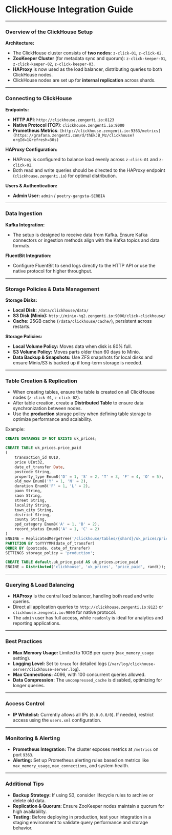 # ClickHouse Integration Guide

---

### **Overview of the ClickHouse Setup**

**Architecture:**
- The ClickHouse cluster consists of **two nodes**: `z-click-01`, `z-click-02`.
- **ZooKeeper Cluster** (for metadata sync and quorum): `z-click-keeper-01`, `z-click-keeper-02`, `z-click-keeper-03`.
- **HAProxy** is now used as the load balancer, distributing queries to both ClickHouse nodes.
- ClickHouse nodes are set up for **internal replication** across shards.

---

### **Connecting to ClickHouse**

**Endpoints:**
- **HTTP API**: `http://clickhouse.zengenti.io:8123`
- **Native Protocol (TCP)**: `clickhouse.zengenti.io:9000`
- **Prometheus Metrics**: `[http://clickhouse.zengenti.io:9363/metrics](https://grafana.zengenti.com/d/thEkJB_Mz/clickhouse?orgId=1&refresh=30s)`

**HAProxy Configuration:**
- HAProxy is configured to balance load evenly across `z-click-01` and `z-click-02`.
- Both read and write queries should be directed to the HAProxy endpoint (`clickhouse.zengenti.io`) for optimal distribution.

**Users & Authentication:**
- **Admin User:** `admin` / `poetry-gangsta-SERBIA`

---

### **Data Ingestion**

**Kafka Integration:**
- The setup is designed to receive data from Kafka. Ensure Kafka connectors or ingestion methods align with the Kafka topics and data formats.

**FluentBit Integration:**
- Configure FluentBit to send logs directly to the HTTP API or use the native protocol for higher throughput.

---

### **Storage Policies & Data Management**

**Storage Disks:**
- **Local Disk:** `/data/clickhouse/data/`
- **S3 Disk (Minio):** `http://minio-hq2.zengenti.io:9000/click-clickhouse/`
- **Cache:** 25GB cache (`/data/clickhouse/cache/`), persistent across restarts.

**Storage Policies:**
- **Local Volume Policy:** Moves data when disk is 80% full.
- **S3 Volume Policy:** Moves parts older than 60 days to Minio.
- **Data Backup & Snapshots:** Use ZFS snapshots for local disks and ensure Minio/S3 is backed up if long-term storage is needed.

---

### **Table Creation & Replication**

- When creating tables, ensure the table is created on all ClickHouse nodes (`z-click-01`, `z-click-02`).
- After table creation, create a **Distributed Table** to ensure data synchronization between nodes.
- Use the **production** storage policy when defining table storage to optimize performance and scalability.

Example:

```sql
CREATE DATABASE IF NOT EXISTS uk_prices;

CREATE TABLE uk_prices.price_paid
(
    transaction_id UUID,
    price UInt32,
    date_of_transfer Date,
    postcode String,
    property_type Enum8('D' = 1, 'S' = 2, 'T' = 3, 'F' = 4, 'O' = 5),
    old_new Enum8('Y' = 1, 'N' = 2),
    duration Enum8('F' = 1, 'L' = 2),
    paon String,
    saon String,
    street String,
    locality String,
    town_city String,
    district String,
    county String,
    ppd_category Enum8('A' = 1, 'B' = 2),
    record_status Enum8('A' = 1, 'C' = 2)
)
ENGINE = ReplicatedMergeTree('/clickhouse/tables/{shard}/uk_prices/price_paid', '{replica}')
PARTITION BY toYYYYMM(date_of_transfer)
ORDER BY (postcode, date_of_transfer)
SETTINGS storage_policy = 'production';

CREATE TABLE default.uk_price_paid AS uk_prices.price_paid
ENGINE = Distributed('clickhouse', 'uk_prices', 'price_paid', rand());

```

---

### **Querying & Load Balancing**

- **HAProxy** is the central load balancer, handling both read and write queries.
- Direct all application queries to `http://clickhouse.zengenti.io:8123` or `clickhouse.zengenti.io:9000` for native protocol.
- The `admin` user has full access, while `readonly` is ideal for analytics and reporting applications.

---

### **Best Practices**

- **Max Memory Usage:** Limited to 10GB per query (`max_memory_usage` setting).
- **Logging Level:** Set to `trace` for detailed logs (`/var/log/clickhouse-server/clickhouse-server.log`).
- **Max Connections:** 4096, with 100 concurrent queries allowed.
- **Data Compression:** The `uncompressed_cache` is disabled, optimizing for longer queries.

---

### **Access Control**

- **IP Whitelist:** Currently allows all IPs (`0.0.0.0/0`). If needed, restrict access using the `users.xml` configuration.

---

### **Monitoring & Alerting**

- **Prometheus Integration:** The cluster exposes metrics at `/metrics` on port `9363`.
- **Alerting:** Set up Prometheus alerting rules based on metrics like `max_memory_usage`, `max_connections`, and system health.

---

### **Additional Tips**

- **Backup Strategy:** If using S3, consider lifecycle rules to archive or delete old data.
- **Replication & Quorum:** Ensure ZooKeeper nodes maintain a quorum for high availability.
- **Testing:** Before deploying in production, test your integration in a staging environment to validate query performance and storage behavior.

